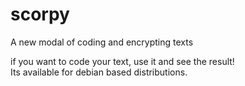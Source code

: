 # scorpy
A new modal of coding and encrypting texts

if you want to code your text, use it and see the result!<br>
Its available for debian based distributions.
